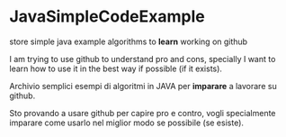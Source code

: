 # JavaSimpleCodeExample
store simple java example algorithms to **learn** working on github

I am trying to use github to understand pro and cons, specially I want to learn how to use it in the best way if possible (if it exists).


Archivio semplici esempi di algoritmi in JAVA per **imparare** a lavorare su github.

Sto provando a usare github per capire pro e contro, vogli specialmente imparare come usarlo nel miglior modo se possibile (se esiste).
